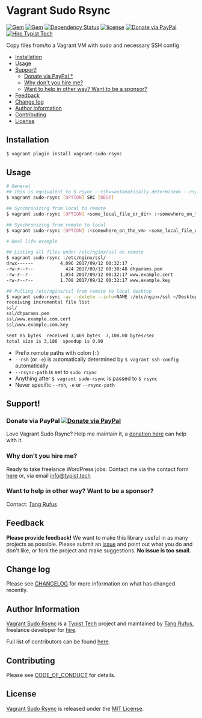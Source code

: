 # Vagrant Sudo Rsync

[![Gem](https://img.shields.io/gem/v/vagrant-sudo-rsync.svg)](https://rubygems.org/gems/vagrant-sudo-rsync)
[![Gem](https://img.shields.io/gem/dt/vagrant-sudo-rsync.svg)](https://rubygems.org/gems/vagrant-sudo-rsync)
[![Dependency Status](https://gemnasium.com/badges/github.com/TypistTech/vagrant-sudo-rsync.svg)](https://gemnasium.com/github.com/TypistTech/vagrant-sudo-rsync)
[![license](https://img.shields.io/github/license/TypistTech/vagrant-sudo-rsync.svg)](https://github.com/TypistTech/vagrant-sudo-rsync/blob/master/LICENSE)
[![Donate via PayPal](https://img.shields.io/badge/Donate-PayPal-blue.svg)](https://www.typist.tech/donate/sunny/)
[![Hire Typist Tech](https://img.shields.io/badge/Hire-Typist%20Tech-ff69b4.svg)](https://www.typist.tech/contact/)

Copy files from/to a Vagrant VM with sudo and necessary SSH config

<!-- START doctoc generated TOC please keep comment here to allow auto update -->
<!-- DON'T EDIT THIS SECTION, INSTEAD RE-RUN doctoc TO UPDATE -->


- [Installation](#installation)
- [Usage](#usage)
- [Support!](#support)
  - [Donate via PayPal *](#donate-via-paypal-)
  - [Why don't you hire me?](#why-dont-you-hire-me)
  - [Want to help in other way? Want to be a sponsor?](#want-to-help-in-other-way-want-to-be-a-sponsor)
- [Feedback](#feedback)
- [Change log](#change-log)
- [Author Information](#author-information)
- [Contributing](#contributing)
- [License](#license)

<!-- END doctoc generated TOC please keep comment here to allow auto update -->

## Installation

```bash
$ vagrant plugin install vagrant-sudo-rsync
```

## Usage

```bash
# General
## This is equivalent to $ rsync --rsh=<automatically determined> --rsync-path='sudo rsync' [OPTION] SRC DEST
$ vagrant sudo-rsync [OPTION] SRC [DEST]

## Synchronizing from local to remote
$ vagrant sudo-rsync [OPTION] <some_local_file_or_dir> :<somewhere_on_the_vm>

## Synchronizing from remote to local
$ vagrant sudo-rsync [OPTION] :<somewhere_on_the_vm> <some_local_file_or_dir>

# Real life example

## Listing all files under /etc/nginx/ssl on remote
$ vagrant sudo-rsync :/etc/nginx/ssl/
drwx------          4,096 2017/09/12 00:32:17 .
-rw-r--r--            424 2017/09/12 00:30:48 dhparams.pem
-rw-r--r--          1,054 2017/09/12 00:32:17 www.example.cert
-rw-r--r--          1,708 2017/09/12 00:32:17 www.example.key

## Pulling /etc/nginx/ssl from remote to local desktop
$ vagrant sudo-rsync -av --delete --info=NAME :/etc/nginx/ssl ~/Desktop
receiving incremental file list
ssl/
ssl/dhparams.pem
ssl/www.example.com.cert
ssl/www.example.com.key

sent 85 bytes  received 3,469 bytes  7,108.00 bytes/sec
total size is 3,186  speedup is 0.90
```

- Prefix remote paths with colon (`:`)
- `--rsh` (or `-e`) is automatically determined by `$ vagrant ssh-config` automatically
- `--rsync-path` is set to `sudo rsync`
- Anything after `$ vagrant sudo-rsync` is passed to `$ rsync`
- Never specific `--rsh`, `-e` or `--rsync-path`

## Support!

### Donate via PayPal [![Donate via PayPal](https://img.shields.io/badge/Donate-PayPal-blue.svg)](https://www.typist.tech/donate/vagrant-sudo-rsync/)

Love Vagrant Sudo Rsync? Help me maintain it, a [donation here](https://www.typist.tech/donate/vagrant-sudo-rsync/) can help with it.

### Why don't you hire me?

Ready to take freelance WordPress jobs. Contact me via the contact form [here](https://www.typist.tech/contact/) or, via email [info@typist.tech](mailto:info@typist.tech)

### Want to help in other way? Want to be a sponsor?

Contact: [Tang Rufus](mailto:tangrufus@gmail.com)

## Feedback

**Please provide feedback!** We want to make this library useful in as many projects as possible.
Please submit an [issue](https://github.com/TypistTech/vagrant-sudo-rsync/issues/new) and point out what you do and don't like, or fork the project and make suggestions.
**No issue is too small.**

## Change log

Please see [CHANGELOG](./CHANGELOG.md) for more information on what has changed recently.

## Author Information

[Vagrant Sudo Rsync](https://github.com/TypistTech/vagrant-sudo-rsync) is a [Typist Tech](https://www.typist.tech) project and maintained by [Tang Rufus](https://twitter.com/Tangrufus), freelance developer for [hire](https://www.typist.tech/contact/).

Full list of contributors can be found [here](https://github.com/TypistTech/vagrant-sudo-rsync/graphs/contributors).

## Contributing

Please see [CODE_OF_CONDUCT](./CODE_OF_CONDUCT.md) for details.

## License

[Vagrant Sudo Rsync](https://github.com/TypistTech/vagrant-sudo-rsync) is released under the [MIT License](https://opensource.org/licenses/MIT).
